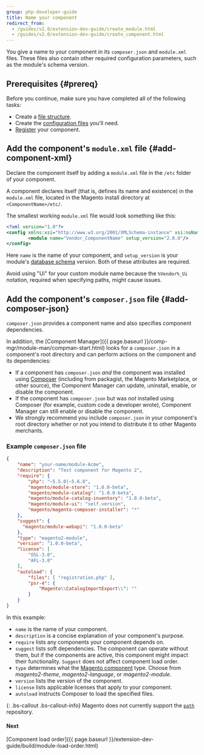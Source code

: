 ```yaml
---
group: php-developer-guide
title: Name your component
redirect_from:
  - /guides/v2.0/extension-dev-guide/create_module.html
  - /guides/v2.0/extension-dev-guide/create_component.html
---
```


You give a name to your component in its `composer.json` and `module.xml` files. These files also contain other required configuration parameters, such as the module's schema version.

## Prerequisites {#prereq}

Before you continue, make sure you have completed all of the following tasks:
*   Create a [file structure]({{page.baseurl}}/extension-dev-guide/build/module-file-structure.html).
*   Create the [configuration files]({{page.baseurl}}/extension-dev-guide/build/required-configuration-files.html) you'll need.
*   [Register]({{page.baseurl}}/extension-dev-guide/build/component-registration.html) your component.

## Add the component's `module.xml` file {#add-component-xml}

Declare the component itself by adding a `module.xml` file in the `/etc` folder of your component.

A component declares itself (that is, defines its name and existence) in the `module.xml` file, located in the Magento install directory at `<ComponentName>/etc/`.

The smallest working `module.xml` file would look something like this:

```xml
<?xml version="1.0"?>
<config xmlns:xsi="http://www.w3.org/2001/XMLSchema-instance" xsi:noNamespaceSchemaLocation="urn:magento:framework:Module/etc/module.xsd">
        <module name="Vendor_ComponentName" setup_version="2.0.0"/>
</config>
```

Here `name`  is the name of your component, and `setup_version` is your module's [database schema](https://glossary.magento.com/database-schema) version. Both of these attributes are required.

Avoid using "Ui" for your custom module name because the <code>%Vendor%_Ui</code> notation, required when specifying paths, might cause issues.

## Add the component's `composer.json` file {#add-composer-json}
`composer.json` provides a component name and also specifies component dependencies.

In addition, the [Component Manager]({{ page.baseurl }}/comp-mgr/module-man/compman-start.html) looks for a `composer.json` in a component's root directory and can perform actions on the component and its dependencies:

* If a component has `composer.json` *and* the component was installed using [Composer](https://glossary.magento.com/Composer) (including from packagist, the Magento Marketplace, or other source), the Component Manager can update, uninstall, enable, or disable the component.
* If the component has `composer.json` but was *not* installed using Composer (for example, custom code a developer wrote), Component Manager can still enable or disable the component.
* We strongly recommend you include `composer.json` in your component's root directory whether or not you intend to distribute it to other Magento merchants.

### Example `composer.json` file

```json
{
    "name": "your-name/module-Acme",
    "description": "Test component for Magento 2",
    "require": {
        "php": "~5.5.0|~5.6.0",
        "magento/module-store": "1.0.0-beta",
        "magento/module-catalog": "1.0.0-beta",
        "magento/module-catalog-inventory": "1.0.0-beta",
        "magento/module-ui": "self.version",
        "magento/magento-composer-installer": "*"
    },
    "suggest": {
      "magento/module-webapi": "1.0.0-beta"
    },
    "type": "magento2-module",
    "version": "1.0.0-beta",
    "license": [
        "OSL-3.0",
        "AFL-3.0"
    ],
    "autoload": {
        "files": [ "registration.php" ],
        "psr-4": {
            "Magento\\CatalogImportExport\\": ""
        }
    }
}
```

In this example:

* `name` is the name of your component.
* `description` is a concise explanation of your component's purpose.
* `require` lists any components your component depends on.
* `suggest` lists soft dependencies. The component can operate without them, but if the components are active, this component might impact their functionality. `Suggest` does not affect component load order.
* `type` determines what the [Magento component](https://glossary.magento.com/Magento-component) type. Choose from *magento2-theme*, *magento2-language*, or *magento2-module*.
* `version` lists the version of the component.
* `license` lists applicable licenses that apply to your component.
* `autoload` instructs Composer to load the specified files.

{: .bs-callout .bs-callout-info}
Magento does not currently support the [`path`](https://getcomposer.org/doc/05-repositories.md#path) repository.

#### Next

[Component load order]({{ page.baseurl }}/extension-dev-guide/build/module-load-order.html)
